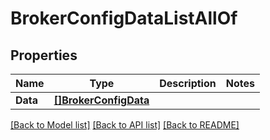 # BrokerConfigDataListAllOf

## Properties

Name | Type | Description | Notes
------------ | ------------- | ------------- | -------------
**Data** | [**[]BrokerConfigData**](BrokerConfigData.md) |  | 

[[Back to Model list]](../README.md#documentation-for-models) [[Back to API list]](../README.md#documentation-for-api-endpoints) [[Back to README]](../README.md)


